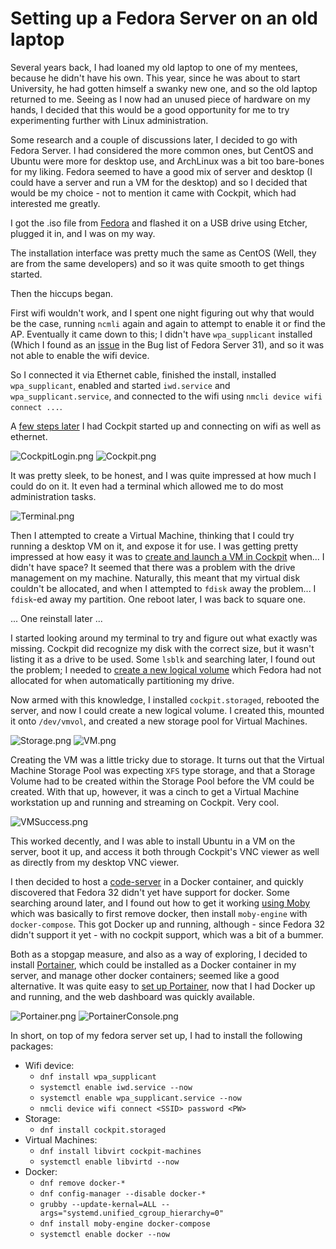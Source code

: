 # Setting up a Fedora Server on an old laptop

Several years back, I had loaned my old laptop to one of my mentees, because he didn't have his own. This year, since he was about to start University, he had gotten himself a swanky new one, and so the old laptop returned to me. Seeing as I now had an unused piece of hardware on my hands, I decided that this would be a good opportunity for me to try experimenting further with Linux administration.

Some research and a couple of discussions later, I decided to go with Fedora Server. I had considered the more common ones, but CentOS and Ubuntu were more for desktop use, and ArchLinux was a bit too bare-bones for my liking. Fedora seemed to have a good mix of server and desktop (I could have a server and run a VM for the desktop) and so I decided that would be my choice - not to mention it came with Cockpit, which had interested me greatly.

I got the .iso file from [Fedora](getfedora.org) and flashed it on a USB drive using Etcher, plugged it in, and I was on my way.

The installation interface was pretty much the same as CentOS (Well, they are from the same developers) and so it was quite smooth to get things started.

Then the hiccups began.

First wifi wouldn't work, and I spent one night figuring out why that would be the case, running `ncmli` again and again to attempt to enable it or find the AP. Eventually it came down to this; I didn't have `wpa_supplicant` installed (Which I found as an [issue](https://bugzilla.redhat.com/show_bug.cgi?id=1756488) in the Bug list of Fedora Server 31), and so it was not able to enable the wifi device.

So I connected it via Ethernet cable, finished the install, installed `wpa_supplicant`, enabled and started `iwd.service` and `wpa_supplicant.service`, and connected to the wifi using `nmcli device wifi connect ...`.

A [few steps later](https://cockpit-project.org/running.html) I had Cockpit started up and connecting on wifi as well as ethernet.

![CockpitLogin.png](../assets/blog/2020_08_07_Fedora_Server/CockpitLogin.png)
![Cockpit.png](../assets/blog/2020_08_07_Fedora_Server/Cockpit.png)

It was pretty sleek, to be honest, and I was quite impressed at how much I could do on it. It even had a terminal which allowed me to do most administration tasks.

![Terminal.png](../assets/blog/2020_08_07_Fedora_Server/Terminal.png)

Then I attempted to create a Virtual Machine, thinking that I could try running a desktop VM on it, and expose it for use. I was getting pretty impressed at how easy it was to [create and launch a VM in Cockpit](https://fedoramagazine.org/create-virtual-machines-with-cockpit-in-fedora/) when... I didn't have space? It seemed that there was a problem with the drive management on my machine. Naturally, this meant that my virtual disk couldn't be allocated, and when I attempted to `fdisk` away the problem... I `fdisk`-ed away my partition. One reboot later, I was back to square one.

... One reinstall later ...

I started looking around my terminal to try and figure out what exactly was missing. Cockpit did recognize my disk with the correct size, but it wasn't listing it as a drive to be used. Some `lsblk` and searching later, I found out the problem; I needed to [create a new logical volume](https://fedoramagazine.org/storage-management-with-cockpit/) which Fedora had not allocated for when automatically partitioning my drive.

Now armed with this knowledge, I installed `cockpit.storaged`, rebooted the server, and now I could create a new logical volume. I created this, mounted it onto `/dev/vmvol`, and created a new storage pool for Virtual Machines.

![Storage.png](../assets/blog/2020_08_07_Fedora_Server/Storage.png)
![VM.png](../assets/blog/2020_08_07_Fedora_Server/VM.png)

Creating the VM was a little tricky due to storage. It turns out that the Virtual Machine Storage Pool was expecting `XFS` type storage, and that a Storage Volume had to be created within the Storage Pool before the VM could be created. With that up, however, it was a cinch to get a Virtual Machine workstation up and running and streaming on Cockpit. Very cool.

![VMSuccess.png](../assets/blog/2020_08_07_Fedora_Server/VMSuccess.png)

This worked decently, and I was able to install Ubuntu in a VM on the server, boot it up, and access it both through Cockpit's VNC viewer as well as directly from my desktop VNC viewer.

I then decided to host a [code-server](https://github.com/cdr/code-server) in a Docker container, and quickly discovered that Fedora 32 didn't yet have support for docker. Some searching around later, and I found out how to get it working [using Moby](https://fedoramagazine.org/docker-and-fedora-32/) which was basically to first remove docker, then install `moby-engine` with `docker-compose`. This got Docker up and running, although - since Fedora 32 didn't support it yet - with no cockpit support, which was a bit of a bummer.

Both as a stopgap measure, and also as a way of exploring, I decided to install [Portainer](https://portainer.io), which could be installed as a Docker container in my server, and manage other docker containers; seemed like a good alternative. It was quite easy to [set up Portainer](https://www.linuxuprising.com/2019/05/portainer-web-based-docker-gui-for.html), now that I had Docker up and running, and the web dashboard was quickly available.

![Portainer.png](../assets/blog/2020_08_07_Fedora_Server/Portainer.png)
![PortainerConsole.png](../assets/blog/2020_08_07_Fedora_Server/PortainerConsole.png)

In short, on top of my fedora server set up, I had to install the following packages:
- Wifi device:
  - `dnf install wpa_supplicant`
  - `systemctl enable iwd.service --now`
  - `systemctl enable wpa_supplicant.service --now`
  - `nmcli device wifi connect <SSID> password <PW>`
- Storage:
  - `dnf install cockpit.storaged`
- Virtual Machines:
  - `dnf install libvirt cockpit-machines`
  - `systemctl enable libvirtd --now`
- Docker:
  - `dnf remove docker-*`
  - `dnf config-manager --disable docker-*`
  - `grubby --update-kernal=ALL --args="systemd.unified_cgroup_hierarchy=0"`
  - `dnf install moby-engine docker-compose`
  - `systemctl enable docker --now`
